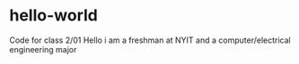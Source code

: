 # hello-world
Code for class 2/01
Hello i am a freshman at NYIT and a computer/electrical engineering major
